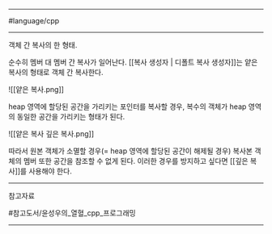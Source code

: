 
---

#language/cpp

---

객체 간 복사의 한 형태.

순수히 멤버 대 멤버 간 복사가 일어난다. [[복사 생성자 | 디폴트 복사 생성자]]는 얕은 복사의 형태로 객체 간 복사한다.

![[얕은 복사.png]]

heap 영역에 할당된 공간을 가리키는 포인터를 복사할 경우, 복수의 객체가 heap 영역의 동일한 공간을 가리키는 형태가 된다.

![[얕은 복사 깊은 복사.png]]

따라서 원본 객체가 소멸할 경우(= heap 영역에 할당된 공간이 해제될 경우) 복사본 객체의 멤버 또한 공간을 참조할 수 없게 된다. 이러한 경우를 방지하고 싶다면 [[깊은 복사]]를 사용해야 한다.

---

참고자료

#참고도서/윤성우의_열혈_cpp_프로그래밍

---